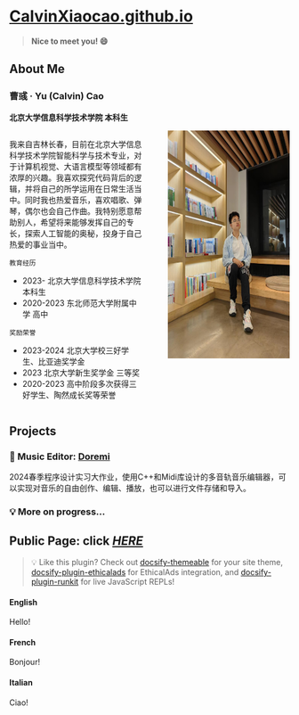 # [CalvinXiaocao.github.io](https://calvinxiaocao.github.io)

> **Nice to meet you! 😄**

## About Me
### 曹彧 · Yu (Calvin) Cao
**北京大学信息科学技术学院 本科生**

<div style="display: flex;">
  <div style="flex: 1.1; border: 3px solid #;">
    
我来自吉林长春，目前在北京大学信息科学技术学院智能科学与技术专业，对于计算机视觉、大语言模型等领域都有浓厚的兴趣。我喜欢探究代码背后的逻辑，并将自己的所学运用在日常生活当中。同时我也热爱音乐，喜欢唱歌、弹琴，偶尔也会自己作曲。我特别愿意帮助别人，希望将来能够发挥自己的专长，探索人工智能的奥秘，投身于自己热爱的事业当中。

`教育经历`
* 2023- 北京大学信息科学技术学院 本科生
* 2020-2023 东北师范大学附属中学 高中

`奖励荣誉`
* 2023-2024 北京大学校三好学生、比亚迪奖学金
* 2023 北京大学新生奖学金 三等奖
* 2020-2023 高中阶段多次获得三好学生、陶然成长奖等荣誉
  </div>
  <div style="flex: 0.2; border: 3px solid #;">
  </div>
  <div style="flex: 1; border: 3px solid #;">
    
<img src="me2024.jpg" width="301" height="409.44" alt="描述文字">
  </div>
</div>

## Projects
### 🎵 Music Editor: [Doremi](https://github.com/program-practice-doremi/DoReMi)
2024春季程序设计实习大作业，使用C++和Midi库设计的多音轨音乐编辑器，可以实现对音乐的自由创作、编辑、播放，也可以进行文件存储和导入。

### 💡 More on progress...


## **Public** Page: click [***HERE***](/public)

> 💡 Like this plugin? Check out [docsify-themeable](https://jhildenbiddle.github.io/docsify-themeable) for your site theme, [docsify-plugin-ethicalads](https://jhildenbiddle.github.io/docsify-plugin-ethicalads/) for EthicalAds integration, and [docsify-plugin-runkit](https://jhildenbiddle.github.io/docsify-plugin-runkit/) for live JavaScript REPLs!


<!-- tabs:start -->

#### **English**

Hello!

#### **French**

Bonjour!

#### **Italian**

Ciao!

<!-- tabs:end -->
